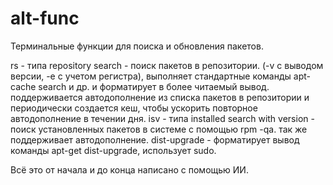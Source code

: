 # alt-func
Терминальные функции для поиска и обновления пакетов.


rs - типа repository search - поиск пакетов в репозитории. (-v с выводом версии, -e с учетом регистра), выполняет стандартные команды apt-cache search и др. и форматирует в более читаемый вывод.
поддерживается автодополнение из списка пакетов в репозитории и периодически создается кеш, чтобы ускорить повторное автодополнение в течении дня.
isv - типа installed search with version - поиск установленных пакетов в системе с помощью rpm -qa. так же поддерживает автодополнение.
dist-upgrade - форматирует вывод команды apt-get dist-upgrade, использует sudo.

Всё это от начала и до конца написано с помощью ИИ.
